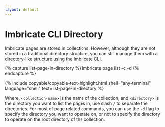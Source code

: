 ```yaml
---
layout: default
---
```


# Imbricate CLI Directory

Imbricate pages are stored in collections. However, although they are not stored in a traditional directory structure, you can still manage them with a directory-like structure using the Imbricate CLI.

{% capture list-page-in-directory %}
imbricate page list -c <collection-name> -d <directory>
{% endcapture %}

{% include copyable/copyable-text-highlight.html
    shell="any-terminal"
    language="shell"
    text=list-page-in-directory
%}

Where, `<collection-name>` is the name of the collection, and `<directory>` is the directory you want to list the pages in, use slash `/` to separate the directories. For most of page related commands, you can use the `-d` flag to specify the directory you want to operate on, or not to specify the directory to operate on the root directory of the collection.
